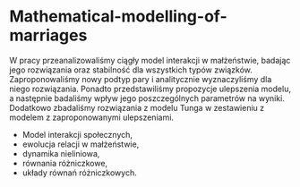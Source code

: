 # Mathematical-modelling-of-marriages

W pracy przeanalizowaliśmy ciągły model interakcji w małżeństwie, badając jego rozwiązania oraz stabilność dla wszystkich typów związków. Zaproponowaliśmy nowy podtyp pary i analitycznie wyznaczyliśmy dla niego rozwiązania. Ponadto przedstawiliśmy propozycje ulepszenia modelu, a następnie badaliśmy wpływ jego poszczególnych parametrów na wyniki. Dodatkowo zbadaliśmy rozwiązania z modelu Tunga w zestawieniu z modelem z zaproponowanymi ulepszeniami.
- Model interakcji społecznych,
- ewolucja relacji w małżeństwie,
- dynamika nieliniowa,
- równania różniczkowe,
- układy równań różniczkowych.
